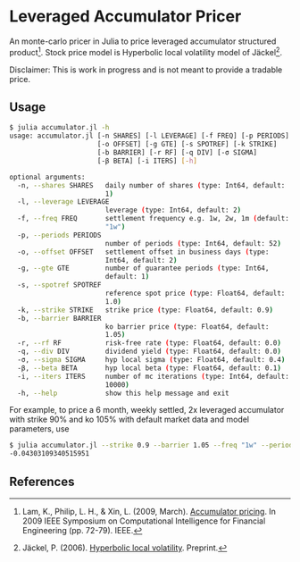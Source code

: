 # Leveraged Accumulator Pricer

An monte-carlo pricer in Julia to price leveraged accumulator structured product[^1]. Stock price model is Hyperbolic local volatility model of Jäckel[^2].

Disclaimer: 
This is work in progress and is not meant to provide a tradable price.

## Usage
```bash
$ julia accumulator.jl -h
usage: accumulator.jl [-n SHARES] [-l LEVERAGE] [-f FREQ] [-p PERIODS]
                      [-o OFFSET] [-g GTE] [-s SPOTREF] [-k STRIKE]
                      [-b BARRIER] [-r RF] [-q DIV] [-σ SIGMA]
                      [-β BETA] [-i ITERS] [-h]

optional arguments:
  -n, --shares SHARES   daily number of shares (type: Int64, default:
                        1)
  -l, --leverage LEVERAGE
                        leverage (type: Int64, default: 2)
  -f, --freq FREQ       settlement frequency e.g. 1w, 2w, 1m (default:
                        "1w")
  -p, --periods PERIODS
                        number of periods (type: Int64, default: 52)
  -o, --offset OFFSET   settlement offset in business days (type:
                        Int64, default: 2)
  -g, --gte GTE         number of guarantee periods (type: Int64,
                        default: 1)
  -s, --spotref SPOTREF
                        reference spot price (type: Float64, default:
                        1.0)
  -k, --strike STRIKE   strike price (type: Float64, default: 0.9)
  -b, --barrier BARRIER
                        ko barrier price (type: Float64, default:
                        1.05)
  -r, --rf RF           risk-free rate (type: Float64, default: 0.0)
  -q, --div DIV         dividend yield (type: Float64, default: 0.0)
  -σ, --sigma SIGMA     hyp local sigma (type: Float64, default: 0.4)
  -β, --beta BETA       hyp local beta (type: Float64, default: 0.1)
  -i, --iters ITERS     number of mc iterations (type: Int64, default:
                        10000)
  -h, --help            show this help message and exit
  ```

For example, to price a 6 month, weekly settled, 2x leveraged accumulator with strike 90% and ko 105% with default market data and model parameters, use

```bash
$ julia accumulator.jl --strike 0.9 --barrier 1.05 --freq "1w" --periods 26
-0.04303109340515951
```

## References
[^1]: Lam, K., Philip, L. H., & Xin, L. (2009, March). [Accumulator pricing](https://hub.hku.hk/bitstream/10722/132834/2/Content.pdf). In 2009 IEEE Symposium on Computational Intelligence for Financial Engineering (pp. 72-79). IEEE. 
[^2]: Jäckel, P. (2006). [Hyperbolic local volatility](http://www.jaeckel.org/HyperbolicLocalVolatility.pdf). Preprint.
